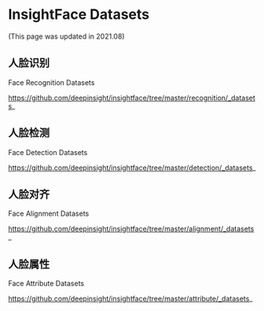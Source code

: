 # InsightFace Datasets

(This page was updated in 2021.08)
## 人脸识别
Face Recognition Datasets

https://github.com/deepinsight/insightface/tree/master/recognition/_datasets_
## 人脸检测
Face Detection Datasets 

https://github.com/deepinsight/insightface/tree/master/detection/_datasets_

## 人脸对齐
Face Alignment Datasets 

https://github.com/deepinsight/insightface/tree/master/alignment/_datasets_

## 人脸属性
Face Attribute Datasets 

https://github.com/deepinsight/insightface/tree/master/attribute/_datasets_
